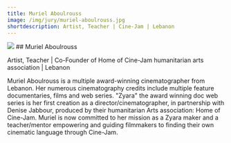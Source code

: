 ```yaml
---
title: Muriel Aboulrouss
image: /img/jury/muriel-aboulrouss.jpg
shortdescription: Artist, Teacher | Cine-Jam | Lebanon
---
```

<img src="/img/jury/muriel-aboulrouss.jpg">
## Muriel Aboulrouss

Artist, Teacher | Co-Founder of Home of Cine-Jam humanitarian arts association | Lebanon

Muriel Aboulrouss is a multiple award-winning cinematographer from Lebanon. Her numerous cinematography credits include multiple feature documentaries, films and web series. "Zyara" the award winning doc web series is her first creation as a director/cinematographer, in partnership with Denise Jabbour, produced by their humanitarian Arts association: Home of Cine-Jam. Muriel is now committed to her mission as a Zyara maker and a teacher/mentor empowering and guiding filmmakers to finding their own cinematic language through Cine-Jam.


